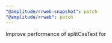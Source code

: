 ```yaml
---
"@amplitude/rrweb-snapshot": patch
"@amplitude/rrweb": patch
---
```


Improve performance of splitCssText for <style> elements with large css content - see #1603
